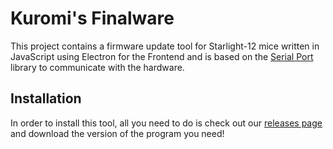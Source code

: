 # Kuromi's Finalware

This project contains a firmware update tool for Starlight-12 mice written in 
JavaScript using Electron for the Frontend and is based on the 
[Serial Port](https://serialport.io) library to communicate with the hardware.

## Installation
In order to install this tool, all you need to do is check out our
[releases page](https://github.com/Kuromis-2/finalware/releases) and
download the version of the program you need!
